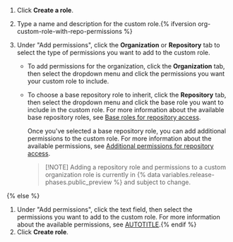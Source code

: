 1. Click **Create a role**.
1. Type a name and description for the custom role.{% ifversion org-custom-role-with-repo-permissions %}
1. Under "Add permissions", click the **Organization** or **Repository** tab to select the type of permissions you want to add to the custom role.

   * To add permissions for the organization, click the **Organization** tab, then select the dropdown menu and click the permissions you want your custom role to include.
   * To choose a base repository role to inherit, click the **Repository** tab, then select the dropdown menu and click the base role you want to include in the custom role. For more information about the available base repository roles, see [Base roles for repository access](/organizations/managing-peoples-access-to-your-organization-with-roles/about-custom-organization-roles#base-roles-for-repository-access).

      Once you've selected a base repository role, you can add additional permissions to the custom role. For more information about the available permissions, see [Additional permissions for repository access](/organizations/managing-peoples-access-to-your-organization-with-roles/about-custom-organization-roles#additional-permissions-for-repository-access).

      >[!NOTE] Adding a repository role and permissions to a custom organization role is currently in {% data variables.release-phases.public_preview %} and subject to change.

{% else %}
1. Under "Add permissions", click the text field, then select the permissions you want to add to the custom role. For more information about the available permissions, see [AUTOTITLE](/organizations/managing-peoples-access-to-your-organization-with-roles/about-custom-organization-roles#additional-permissions-for-custom-roles).{% endif %}
1. Click **Create role**.
